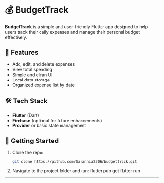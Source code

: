 # 💰 BudgetTrack

**BudgetTrack** is a simple and user-friendly Flutter app designed to help users track their daily expenses and manage their personal budget effectively.

## 📱 Features
- Add, edit, and delete expenses
- View total spending
- Simple and clean UI
- Local data storage
- Organized expense list by date

## 🛠️ Tech Stack
- **Flutter** (Dart)
- **Firebase** (optional for future enhancements)
- **Provider** or basic state management

## 🚀 Getting Started

1. Clone the repo:
   ```bash
   git clone https://github.com/Sarannia2306/budgettrack.git

2. Navigate to the project folder and run:
   flutter pub get
   flutter run

---

